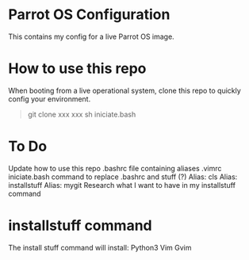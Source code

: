 # Parrot OS Configuration
This contains my config for a live Parrot OS image.


# How to use this repo
When booting from a live operational system, clone this repo to quickly config your environment.
> git clone xxx xxx
> sh iniciate.bash

# To Do
Update how to use this repo
.bashrc file containing aliases
.vimrc
iniciate.bash command to replace .bashrc and stuff (?)
Alias: cls
Alias: installstuff
Alias: mygit
Research what I want to have in my installstuff command

# installstuff command
The install stuff command will install:
Python3
Vim
Gvim

